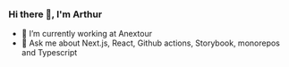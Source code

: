 ### Hi there 👋, I'm Arthur

- 🔭 I’m currently working at Anextour
- 💬 Ask me about Next.js, React, Github actions, Storybook, monorepos and Typescript

